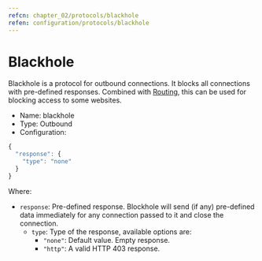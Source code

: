 ```yaml
---
refcn: chapter_02/protocols/blackhole
refen: configuration/protocols/blackhole
---
```


# Blackhole

Blackhole is a protocol for outbound connections. It blocks all connections with pre-defined responses. Combined with [Routing](../routing.md), this can be used for blocking access to some websites.

* Name: blackhole
* Type: Outbound
* Configuration:

```javascript
{
  "response": {
    "type": "none"
  }
}
```

Where:

* `response`: Pre-defined response. Blockhole will send (if any) pre-defined data immediately for any connection passed to it and close the connection.
  * `type`: Type of the response, available options are:
    * `"none"`: Default value. Empty response.
    * `"http"`: A valid HTTP 403 response.
